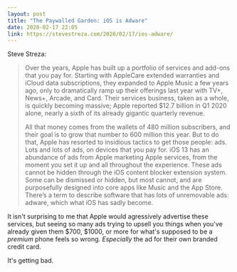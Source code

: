 ```yaml
---
layout: post
title: "The Paywalled Garden: iOS is Adware"
date: 2020-02-17 22:05
link: https://stevestreza.com/2020/02/17/ios-adware/
---
```


Steve Streza:

> Over the years, Apple has built up a portfolio of services and add-ons that you pay for. Starting with AppleCare extended warranties and iCloud data subscriptions, they expanded to Apple Music a few years ago, only to dramatically ramp up their offerings last year with TV+, News+, Arcade, and Card. Their services business, taken as a whole, is quickly becoming massive; Apple reported $12.7 billion in Q1 2020 alone, nearly a sixth of its already gigantic quarterly revenue.
>
> All that money comes from the wallets of 480 million subscribers, and their goal is to grow that number to 600 million this year. But to do that, Apple has resorted to insidious tactics to get those people: ads. Lots and lots of ads, on devices that you pay for. iOS 13 has an abundance of ads from Apple marketing Apple services, from the moment you set it up and all throughout the experience. These ads cannot be hidden through the iOS content blocker extension system. Some can be dismissed or hidden, but most cannot, and are purposefully designed into core apps like Music and the App Store. There’s a term to describe software that has lots of unremovable ads: adware, which what iOS has sadly become.

It isn't surprising to me that Apple would agressively advertise these services, but seeing so many ads trying to upsell you things when you've already given them $700, $1000, or more for what's supposed to be a *premium* phone feels so wrong. *Especially* the ad for their own branded credit card.

It's getting bad.
